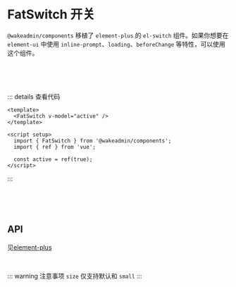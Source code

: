 # FatSwitch 开关

`@wakeadmin/components` 移植了 `element-plus` 的 `el-switch` 组件。如果你想要在 `element-ui` 中使用 `inline-prompt`、`loading`、`beforeChange` 等特性，可以使用这个组件。

<br>
<br>
<br>

<script setup>
  import {FatSwitch} from '@wakeadmin/components'
  import {ref} from 'vue'

  const active = ref(true)

</script>

<ClientOnly>
  <div class="wk-demo">
    <FatSwitch v-model="active" />
  </div>
</ClientOnly>

::: details 查看代码

```vue
<template>
  <FatSwitch v-model="active" />
</template>

<script setup>
  import { FatSwitch } from '@wakeadmin/components';
  import { ref } from 'vue';

  const active = ref(true);
</script>
```

:::

<br>
<br>
<br>

## API

见[element-plus](https://element-plus.gitee.io/zh-CN/component/switch.html#%E5%B1%9E%E6%80%A7)

<br>

::: warning 注意事项
`size` 仅支持默认和 `small`
:::
